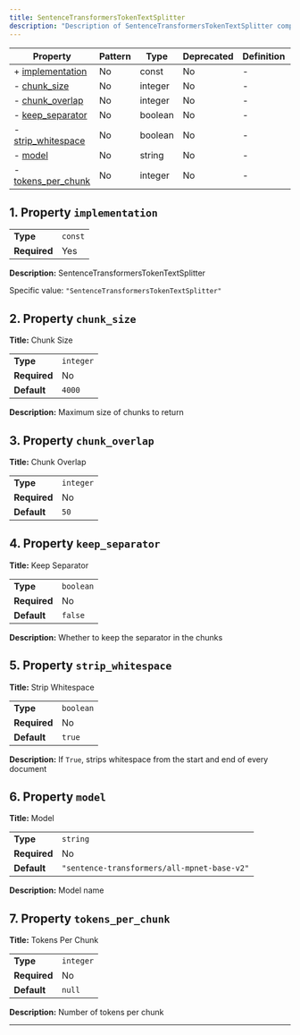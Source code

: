 ```yaml
---
title: SentenceTransformersTokenTextSplitter
description: "Description of SentenceTransformersTokenTextSplitter component"
---
```


| Property                                 | Pattern | Type    | Deprecated | Definition | Title/Description                     |
| ---------------------------------------- | ------- | ------- | ---------- | ---------- | ------------------------------------- |
| + [implementation](#implementation )     | No      | const   | No         | -          | SentenceTransformersTokenTextSplitter |
| - [chunk_size](#chunk_size )             | No      | integer | No         | -          | Chunk Size                            |
| - [chunk_overlap](#chunk_overlap )       | No      | integer | No         | -          | Chunk Overlap                         |
| - [keep_separator](#keep_separator )     | No      | boolean | No         | -          | Keep Separator                        |
| - [strip_whitespace](#strip_whitespace ) | No      | boolean | No         | -          | Strip Whitespace                      |
| - [model](#model )                       | No      | string  | No         | -          | Model                                 |
| - [tokens_per_chunk](#tokens_per_chunk ) | No      | integer | No         | -          | Tokens Per Chunk                      |

## <a name="implementation"></a>1. Property `implementation`

|              |         |
| ------------ | ------- |
| **Type**     | `const` |
| **Required** | Yes     |

**Description:** SentenceTransformersTokenTextSplitter

Specific value: `"SentenceTransformersTokenTextSplitter"`

## <a name="chunk_size"></a>2. Property `chunk_size`

**Title:** Chunk Size

|              |           |
| ------------ | --------- |
| **Type**     | `integer` |
| **Required** | No        |
| **Default**  | `4000`    |

**Description:** Maximum size of chunks to return

## <a name="chunk_overlap"></a>3. Property `chunk_overlap`

**Title:** Chunk Overlap

|              |           |
| ------------ | --------- |
| **Type**     | `integer` |
| **Required** | No        |
| **Default**  | `50`      |

## <a name="keep_separator"></a>4. Property `keep_separator`

**Title:** Keep Separator

|              |           |
| ------------ | --------- |
| **Type**     | `boolean` |
| **Required** | No        |
| **Default**  | `false`   |

**Description:** Whether to keep the separator in the chunks

## <a name="strip_whitespace"></a>5. Property `strip_whitespace`

**Title:** Strip Whitespace

|              |           |
| ------------ | --------- |
| **Type**     | `boolean` |
| **Required** | No        |
| **Default**  | `true`    |

**Description:** If `True`, strips whitespace from the start and end of every document

## <a name="model"></a>6. Property `model`

**Title:** Model

|              |                                             |
| ------------ | ------------------------------------------- |
| **Type**     | `string`                                    |
| **Required** | No                                          |
| **Default**  | `"sentence-transformers/all-mpnet-base-v2"` |

**Description:** Model name

## <a name="tokens_per_chunk"></a>7. Property `tokens_per_chunk`

**Title:** Tokens Per Chunk

|              |           |
| ------------ | --------- |
| **Type**     | `integer` |
| **Required** | No        |
| **Default**  | `null`    |

**Description:** Number of tokens per chunk

----------------------------------------------------------------------------------------------------------------------------
